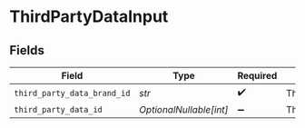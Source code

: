# ThirdPartyDataInput


## Fields

| Field                       | Type                        | Required                    | Description                 |
| --------------------------- | --------------------------- | --------------------------- | --------------------------- |
| `third_party_data_brand_id` | *str*                       | :heavy_check_mark:          | ThirdPartyDataBrandId       |
| `third_party_data_id`       | *OptionalNullable[int]*     | :heavy_minus_sign:          | ThirdPartyDataId            |
